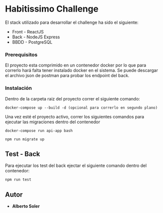 # Habitissimo Challenge

El stack utilizado para desarrollar el challenge ha sido el siguiente: 

* Front - ReactJS
* Back - NodeJS Express
* BBDD - PostgreSQL


### Prerequisitos

El proyecto esta comprimido en un contenedor docker por lo que para correrlo hará falta tener instalado docker en el sistema. Se puede descargar el archivo json de postman para probar los endpoint del back.


### Instalación

Dentro de la carpeta raiz del proyecto correr el siguiente comando:

```
docker-compose up --build -d (opcional para correrlo en segundo plano)
```

Una vez esté el proyecto activo, correr los siguientes comandos para ejecutar las migraciones dentro del contenedor

```
docker-compose run api-app bash
```

```
npm run migrate up
```


## Test - Back

Para ejecutar los test del back ejectar el siguiente comando dentro del contenedor:

```
npm run test
```


## Autor

* **Alberto Soler** 

